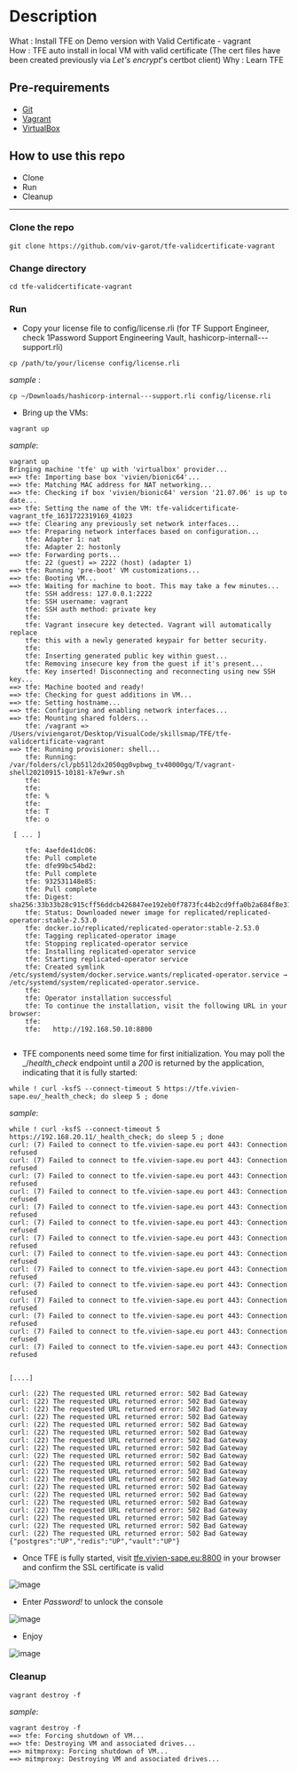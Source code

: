 # Description
What : Install TFE on Demo version with Valid Certificate - vagrant  
How : TFE auto install in local VM with valid certificate (The cert files have been created previously via *Let's encrypt*'s certbot client)
Why : Learn TFE

## Pre-requirements

* [Git](https://git-scm.com/book/en/v2/Getting-Started-Installing-Git) 
* [Vagrant](https://www.vagrantup.com/docs/installation)
* [VirtualBox](https://www.virtualbox.org/wiki/Downloads)


## How to use this repo

- Clone
- Run
- Cleanup

---

### Clone the repo

```
git clone https://github.com/viv-garot/tfe-validcertificate-vagrant
```

### Change directory

```
cd tfe-validcertificate-vagrant
```

### Run

* Copy your license file to config/license.rli (for TF Support Engineer, check 1Password Support Engineering Vault, hashicorp-internall---support.rli)

```
cp /path/to/your/license config/license.rli
```

_sample_ :

```
cp ~/Downloads/hashicorp-internal---support.rli config/license.rli
```

* Bring up the VMs:

```
vagrant up
```

_sample_:

```
vagrant up
Bringing machine 'tfe' up with 'virtualbox' provider...
==> tfe: Importing base box 'vivien/bionic64'...
==> tfe: Matching MAC address for NAT networking...
==> tfe: Checking if box 'vivien/bionic64' version '21.07.06' is up to date...
==> tfe: Setting the name of the VM: tfe-validcertificate-vagrant_tfe_1631722319169_41023
==> tfe: Clearing any previously set network interfaces...
==> tfe: Preparing network interfaces based on configuration...
    tfe: Adapter 1: nat
    tfe: Adapter 2: hostonly
==> tfe: Forwarding ports...
    tfe: 22 (guest) => 2222 (host) (adapter 1)
==> tfe: Running 'pre-boot' VM customizations...
==> tfe: Booting VM...
==> tfe: Waiting for machine to boot. This may take a few minutes...
    tfe: SSH address: 127.0.0.1:2222
    tfe: SSH username: vagrant
    tfe: SSH auth method: private key
    tfe:
    tfe: Vagrant insecure key detected. Vagrant will automatically replace
    tfe: this with a newly generated keypair for better security.
    tfe:
    tfe: Inserting generated public key within guest...
    tfe: Removing insecure key from the guest if it's present...
    tfe: Key inserted! Disconnecting and reconnecting using new SSH key...
==> tfe: Machine booted and ready!
==> tfe: Checking for guest additions in VM...
==> tfe: Setting hostname...
==> tfe: Configuring and enabling network interfaces...
==> tfe: Mounting shared folders...
    tfe: /vagrant => /Users/viviengarot/Desktop/VisualCode/skillsmap/TFE/tfe-validcertificate-vagrant
==> tfe: Running provisioner: shell...
    tfe: Running: /var/folders/cl/pb51l2dx2050qg0vpbwg_tv40000gq/T/vagrant-shell20210915-10181-k7e9wr.sh
    tfe:
    tfe:
    tfe: %
    tfe:
    tfe: T
    tfe: o
    
 [ ... ]
    
    tfe: 4aefde41dc06:
    tfe: Pull complete
    tfe: dfe99bc54bd2:
    tfe: Pull complete
    tfe: 932531148e85:
    tfe: Pull complete
    tfe: Digest: sha256:33b33b28c915cff56ddcb426847ee192eb0f7873fc44b2cd9ffa0b2a684f8e31
    tfe: Status: Downloaded newer image for replicated/replicated-operator:stable-2.53.0
    tfe: docker.io/replicated/replicated-operator:stable-2.53.0
    tfe: Tagging replicated-operator image
    tfe: Stopping replicated-operator service
    tfe: Installing replicated-operator service
    tfe: Starting replicated-operator service
    tfe: Created symlink /etc/systemd/system/docker.service.wants/replicated-operator.service → /etc/systemd/system/replicated-operator.service.
    tfe:
    tfe: Operator installation successful
    tfe: To continue the installation, visit the following URL in your browser:
    tfe:
    tfe:   http://192.168.50.10:8800
     
```

* TFE components need some time for first initialization. You may poll the _/_health_check_ endpoint until a _200_ is returned by the application, indicating that it is fully started:

```
while ! curl -ksfS --connect-timeout 5 https://tfe.vivien-sape.eu/_health_check; do sleep 5 ; done
```

_sample_:

```
while ! curl -ksfS --connect-timeout 5 https://192.168.20.11/_health_check; do sleep 5 ; done
curl: (7) Failed to connect to tfe.vivien-sape.eu port 443: Connection refused
curl: (7) Failed to connect to tfe.vivien-sape.eu port 443: Connection refused
curl: (7) Failed to connect to tfe.vivien-sape.eu port 443: Connection refused
curl: (7) Failed to connect to tfe.vivien-sape.eu port 443: Connection refused
curl: (7) Failed to connect to tfe.vivien-sape.eu port 443: Connection refused
curl: (7) Failed to connect to tfe.vivien-sape.eu port 443: Connection refused
curl: (7) Failed to connect to tfe.vivien-sape.eu port 443: Connection refused
curl: (7) Failed to connect to tfe.vivien-sape.eu port 443: Connection refused
curl: (7) Failed to connect to tfe.vivien-sape.eu port 443: Connection refused
curl: (7) Failed to connect to tfe.vivien-sape.eu port 443: Connection refused
curl: (7) Failed to connect to tfe.vivien-sape.eu port 443: Connection refused
curl: (7) Failed to connect to tfe.vivien-sape.eu port 443: Connection refused
curl: (7) Failed to connect to tfe.vivien-sape.eu port 443: Connection refused
curl: (7) Failed to connect to tfe.vivien-sape.eu port 443: Connection refused


[....]

curl: (22) The requested URL returned error: 502 Bad Gateway
curl: (22) The requested URL returned error: 502 Bad Gateway
curl: (22) The requested URL returned error: 502 Bad Gateway
curl: (22) The requested URL returned error: 502 Bad Gateway
curl: (22) The requested URL returned error: 502 Bad Gateway
curl: (22) The requested URL returned error: 502 Bad Gateway
curl: (22) The requested URL returned error: 502 Bad Gateway
curl: (22) The requested URL returned error: 502 Bad Gateway
curl: (22) The requested URL returned error: 502 Bad Gateway
curl: (22) The requested URL returned error: 502 Bad Gateway
curl: (22) The requested URL returned error: 502 Bad Gateway
curl: (22) The requested URL returned error: 502 Bad Gateway
curl: (22) The requested URL returned error: 502 Bad Gateway
curl: (22) The requested URL returned error: 502 Bad Gateway
curl: (22) The requested URL returned error: 502 Bad Gateway
curl: (22) The requested URL returned error: 502 Bad Gateway
curl: (22) The requested URL returned error: 502 Bad Gateway
curl: (22) The requested URL returned error: 502 Bad Gateway
curl: (22) The requested URL returned error: 502 Bad Gateway
{"postgres":"UP","redis":"UP","vault":"UP"}
```


* Once TFE is fully started, visit [tfe.vivien-sape.eu:8800](https://tfe.vivien-sape.eu:8800) in your browser and confirm the SSL certificate is valid

![image](https://user-images.githubusercontent.com/85481359/133472745-95f60dac-c6db-47ed-823e-7e864b299ca3.png)


* Enter *Password!* to unlock the console

![image](https://user-images.githubusercontent.com/85481359/133473091-7c25baa3-5597-40a2-854a-ab6419cb4d03.png)


* Enjoy

![image](https://user-images.githubusercontent.com/85481359/133473626-c0c2ecef-67cd-4f4e-a64e-943864682688.png)


### Cleanup

```
vagrant destroy -f
```

_sample_:

```
vagrant destroy -f
==> tfe: Forcing shutdown of VM...
==> tfe: Destroying VM and associated drives...
==> mitmproxy: Forcing shutdown of VM...
==> mitmproxy: Destroying VM and associated drives...
```
